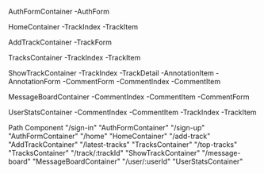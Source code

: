 AuthFormContainer
  -AuthForm

HomeContainer
  -TrackIndex
  -TrackItem

AddTrackContainer
  -TrackForm

TracksContainer
  -TrackIndex
  -TrackItem

ShowTrackContainer
  -TrackIndex
  -TrackDetail
  -AnnotationItem
  -AnnotationForm
  -CommentForm
  -CommentIndex
  -CommentItem

MessageBoardContainer
  -CommentIndex
  -CommentItem
  -CommentForm

UserStatsContainer
  -CommentIndex
  -CommentItem
  -TrackIndex
  -TrackItem

Path	               Component
"/sign-in"	         "AuthFormContainer"
"/sign-up"	         "AuthFormContainer"
"/home"	             "HomeContainer"
"/add-track"	       "AddTrackContainer"
"/latest-tracks"	   "TracksContainer"
"/top-tracks"	       "TracksContainer"
"/track/:trackId"	   "ShowTrackContainer"
"/message-board"	   "MessageBoardContainer"
"/user/:userId"	     "UserStatsContainer"

